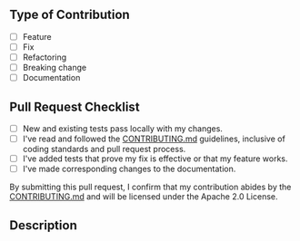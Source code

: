 ## Type of Contribution

- [ ] Feature
- [ ] Fix
- [ ] Refactoring
- [ ] Breaking change
- [ ] Documentation

## Pull Request Checklist

- [ ] New and existing tests pass locally with my changes.
- [ ] I've read and followed the [CONTRIBUTING.md](../CONTRIBUTING.md) guidelines, inclusive of coding standards and pull request process.
- [ ] I've added tests that prove my fix is effective or that my feature works.
- [ ] I've made corresponding changes to the documentation.

By submitting this pull request, I confirm that my contribution abides by the [CONTRIBUTING.md](../CONTRIBUTING.md) and will be licensed under the Apache 2.0 License.

## Description

<!-- Briefly describe your contribution and its purpose. Include any relevant context or usage notes. -->

